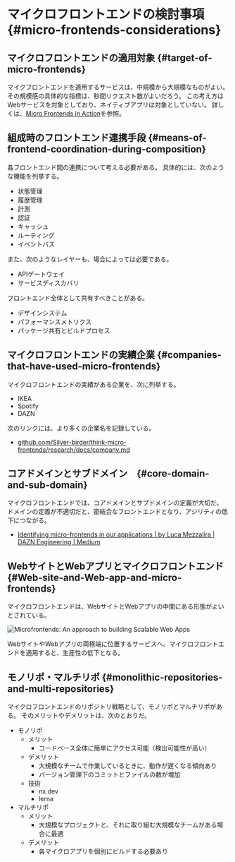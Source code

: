 # マイクロフロントエンドの検討事項 {#micro-frontends-considerations}
## マイクロフロントエンドの適用対象 {#target-of-micro-frontends}

マイクフロントエンドを適用するサービスは、中規模から大規模なものがよい。
その規模感の具体的な指標は、秒間リクエスト数がよいだろう。
この考え方はWebサービスを対象としており、ネイティブアプリは対象としていない。
詳しくは、[Micro Frontends in Action](https://www.manning.com/books/micro-frontends-in-action)を参照。

## 組成時のフロントエンド連携手段 {#means-of-frontend-coordination-during-composition}

各フロントエンド間の連携について考える必要がある。
具体的には、次のような機能を列挙する。

* 状態管理
* 履歴管理
* 計測
* 認証
* キャッシュ
* ルーティング
* イベントバス

また、次のようなレイヤーも、場合によっては必要である。

* APIゲートウェイ
* サービスディスカバリ

フロントエンド全体として共有すべきことがある。

* デザインシステム
* パフォーマンスメトリクス
* パッケージ共有とビルドプロセス

## マイクロフロントエンドの実績企業 {#companies-that-have-used-micro-frontends}

マイクロフロントエンドの実績がある企業を、次に列挙する。

* IKEA
* Spotify
* DAZN

次のリンクには、より多くの企業名を記録している。

<!-- textlint-disable -->

* [github.com/Silver-birder/think-micro-frontends/research/docs/company.md](https://github.com/Silver-birder/think-micro-frontends/blob/master/research/docs/company.md)

<!-- textlint-enable -->

## コアドメインとサブドメイン　{#core-domain-and-sub-domain}

マイクロフロントエンドでは、コアドメインとサブドメインの定義が大切だ。
ドメインの定義が不適切だと、密結合なフロントエンドとなり、アジリティの低下につながる。

<!-- textlint-disable -->

* [Identifying micro-frontends in our applications | by Luca Mezzalira | DAZN Engineering | Medium](https://medium.com/dazn-tech/identifying-micro-frontends-in-our-applications-4b4995f39257)

<!-- textlint-enable -->

## WebサイトとWebアプリとマイクロフロントエンド {#Web-site-and-Web-app-and-micro-frontends}

マイクロフロントエンドは、WebサイトとWebアプリの中間にある形態がよいとされている。

<!-- textlint-disable -->

![<a href="https://www.linkedin.com/pulse/microfrontends-approach-building-scalable-web-apps-vinci-rufus">Microfrontends: An approach to building Scalable Web Apps</a>](https://res.cloudinary.com/silverbirder/image/upload/v1614412210/silver-birder.github.io/blog/microfrontends-document-application.png)

<!-- textlint-enable -->

WebサイトやWebアプリの両極端に位置するサービスへ、マイクロフロントエンドを適用すると、生産性の低下となる。

## モノリポ・マルチリポ {#monolithic-repositories-and-multi-repositories}

マイクロフロントエンドのリポジトリ戦略として、モノリポとマルチリポがある。
そのメリットやデメリットは、次のとおりだ。

* モノリポ
  * メリット
    * コードベース全体に簡単にアクセス可能（検出可能性が高い）
  * デメリット
    * 大規模なチームで作業しているときに、動作が遅くなる傾向あり
    * バージョン管理下のコミットとファイルの数が増加
  * 技術
    * nx.dev
    * lerna
* マルチリポ
  * メリット
    * 大規模なプロジェクトと、それに取り組む大規模なチームがある場合に最適
  * デメリット
    * 各マイクロアプリを個別にビルドする必要あり